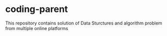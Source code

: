 # coding-parent
This repository contains solution of Data Sturctures and algorithm problem from multiple online platforms
